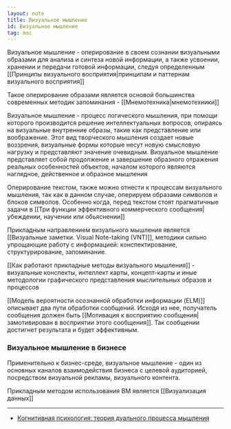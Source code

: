 ```yaml
---
layout: note
title: Визуальное мышление
id: Визуальное мышление
tag: moc
---
```


Визуальное мышление - оперирование в своем сознании визуальными образами для анализа и синтеза новой информации, а также усвоении, хранении и передачи готовой информации, следуя определенным [[Принципы визуального восприятия|принципам и паттернам визуального восприятия]]

Такое оперирование образами является основой большинства современных методик запоминания - [[Мнемотехника|мнемотехники]]

Визуальное мышление - процесс логического мышления, при помощи которого производится решение интеллектуальных вопросов, опираясь на визуальные внутренние образы, такие как представление или воображение. Этот вид творческого мышления создает новые воззрения, визуальные формы которые несут новую смысловую нагрузку и представляют значение очевидным. Визуальное мышление представляет собой продолжение и завершение образного отражения реальных особенностей объектов, началом которого являются наглядное, действенное и образное мышления

Оперирование текстом, также можно отнести к процессам визуального мышления, так как в данном случае, оперируем образами символов и блоков символов. Особенно когда, перед текстом стоят прагматичные задачи в [[Три функции эффективного коммерческого сообщения|убеждении, научении или обьяснении]]

Прикладным направлением визуального мышления является [[Визуальные заметки. Visual Note-taking (VNT)]], методики сильно упрощающие работу с информацией: конспектирование, структурирование, запоминание.

[[Как работают прикладные методы визуального мышления]] - визуальные конспекты, интеллект карты, концепт-карты и иные методологии графического представления мыслительных образов и процессов

[[Модель вероятности осознанной обработки информации (ELM)]] описывает два пути обработки сообщений. Исходя из нее, получатель сообщения должен быть [[Мотивация к восприятию сообщения|замотивирован в восприятии этого сообщения]]. Так сообщении достигнет результата и будет эффективным. 

### Визуальное мышление в бизнесе

Применительно к бизнес-среде, визуальное мышление - один из основных каналов взаимодействия бизнеса с целевой аудиторией, посредством визуальной рекламы, визуального контента.

Прикладным методом использования ВМ является [[Визуализация данных]]



---
- [Когнитивная психология: теория дуального процесса мышления](https://lpgenerator.ru/blog/2015/08/07/kognitivnaya-psihologiya-teoriya-dualnogo-processa-myshleniya/)

